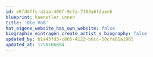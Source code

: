 ```yaml
---
id: e0fddffc-a2aa-400f-9c7a-7303a6fdaec6
blueprint: kuenstler_innen
title: 'Ole Voß'
hat_eigene_website_has_own_website: false
biographie_eintragen_create_artist_s_biography: false
updated_by: b1a43fd3-c865-4122-b6cc-50cfa81a1985
updated_at: 1750166884
---
```

